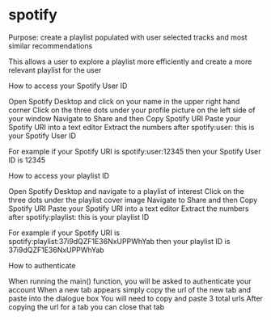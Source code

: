 # spotify
Purpose: create a playlist populated with user selected tracks and most similar recommendations

This allows a user to explore a playlist more efficiently and create a more relevant playlist for the user

How to access your Spotify User ID
  
  Open Spotify Desktop and click on your name in the upper right hand corner
  Click on the three dots under your profile picture on the left side of your window
  Navigate to Share and then Copy Spotify URI
  Paste your Spotify URI into a text editor
  Extract the numbers after spotify:user: this is your Spotify User ID
  
  For example if your Spotify URI is spotify:user:12345 then your Spotify User ID is 12345
  
How to access your playlist ID
  
  Open Spotify Desktop and navigate to a playlist of interest
  Click on the three dots under the playlist cover image
  Navigate to Share and then Copy Spotify URI
  Paste your Spotify URI into a text editor
  Extract the numbers after spotify:playlist: this is your playlist ID

  For example if your Spotify URI is spotify:playlist:37i9dQZF1E36NxUPPWhYab then your playlist ID is 37i9dQZF1E36NxUPPWhYab

How to authenticate

  When running the main() function, you will be asked to authenticate your account
  When a new tab appears simply copy the url of the new tab and paste into the dialogue box 
  You will need to copy and paste 3 total urls 
  After copying the url for a tab you can close that tab
